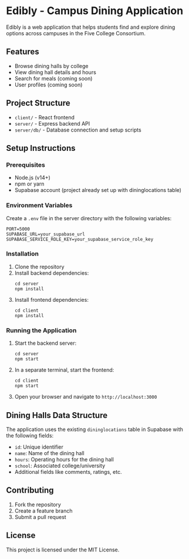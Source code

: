 # Edibly - Campus Dining Application

Edibly is a web application that helps students find and explore dining options across campuses in the Five College Consortium.

## Features

- Browse dining halls by college
- View dining hall details and hours
- Search for meals (coming soon)
- User profiles (coming soon)

## Project Structure

- `client/` - React frontend
- `server/` - Express backend API
- `server/db/` - Database connection and setup scripts

## Setup Instructions

### Prerequisites

- Node.js (v14+)
- npm or yarn
- Supabase account (project already set up with dininglocations table)

### Environment Variables

Create a `.env` file in the server directory with the following variables:

```
PORT=5000
SUPABASE_URL=your_supabase_url
SUPABASE_SERVICE_ROLE_KEY=your_supabase_service_role_key
```

### Installation

1. Clone the repository
2. Install backend dependencies:
   ```
   cd server
   npm install
   ```
3. Install frontend dependencies:
   ```
   cd client
   npm install
   ```

### Running the Application

1. Start the backend server:
   ```
   cd server
   npm start
   ```

2. In a separate terminal, start the frontend:
   ```
   cd client
   npm start
   ```

3. Open your browser and navigate to `http://localhost:3000`

## Dining Halls Data Structure

The application uses the existing `dininglocations` table in Supabase with the following fields:

- `id`: Unique identifier
- `name`: Name of the dining hall
- `hours`: Operating hours for the dining hall
- `school`: Associated college/university
- Additional fields like comments, ratings, etc.

## Contributing

1. Fork the repository
2. Create a feature branch
3. Submit a pull request

## License

This project is licensed under the MIT License.
